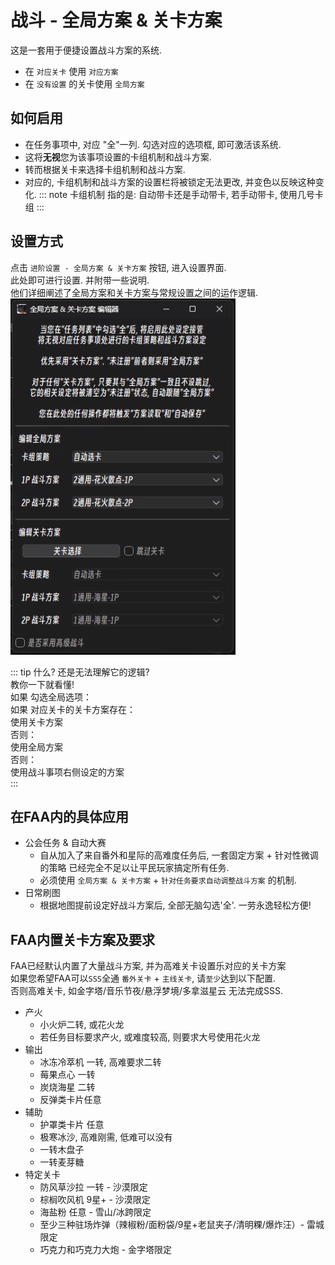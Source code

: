 # 战斗 - 全局方案 & 关卡方案

这是一套用于便捷设置战斗方案的系统.
* 在 `对应关卡` 使用 `对应方案`
* 在 `没有设置` 的关卡使用 `全局方案`

## 如何启用

* 在任务事项中, 对应 "全"一列.  勾选对应的选项框, 即可激活该系统.  
* 这将**无视**您为该事项设置的卡组机制和战斗方案. 
* 转而根据关卡来选择卡组机制和战斗方案.
* 对应的, 卡组机制和战斗方案的设置栏将被锁定无法更改, 并变色以反映这种变化.
::: note 卡组机制
指的是: 自动带卡还是手动带卡, 若手动带卡, 使用几号卡组
:::

## 设置方式

点击 `进阶设置 - 全局方案 & 关卡方案` 按钮, 进入设置界面.   
此处即可进行设置. 并附带一些说明.  
他们详细阐述了全局方案和关卡方案与常规设置之间的运作逻辑.
![](./image/global_and_stage_battle_plan.png)

::: tip 什么? 还是无法理解它的逻辑?  
教你一下就看懂!  
如果 勾选全局选项：  
    如果 对应关卡的关卡方案存在：  
        使用关卡方案  
    否则：  
        使用全局方案  
否则：  
    使用战斗事项右侧设定的方案  
:::

## 在FAA内的具体应用

* 公会任务 & 自动大赛
    * 自从加入了来自番外和星际的高难度任务后, 一套固定方案 + 针对性微调的策略 已经完全不足以让平民玩家搞定所有任务. 
    * 必须使用 `全局方案 & 关卡方案` + `针对任务要求自动调整战斗方案` 的机制.
* 日常刷图
    * 根据地图提前设定好战斗方案后, 全部无脑勾选'全'. 一劳永逸轻松方便!

## FAA内置关卡方案及要求

FAA已经默认内置了大量战斗方案, 并为高难关卡设置乐对应的关卡方案  
如果您希望FAA可以`SSS`全通 `番外关卡` + `主线关卡`, 请`至少`达到以下配置.   
否则高难关卡, 如金字塔/音乐节夜/悬浮梦境/多拿滋星云 无法完成SSS.    

* 产火
    * 小火炉二转, 或花火龙
    * 若任务目标要求产火, 或难度较高, 则要求大号使用花火龙
* 输出
    * 冰冻冷萃机 一转, 高难要求二转
    * 莓果点心 一转
    * 炭烧海星 二转
    * 反弹类卡片任意
* 辅助
    * 护罩类卡片 任意
    * 极寒冰沙, 高难刚需, 低难可以没有
    * 一转木盘子
    * 一转麦芽糖
* 特定关卡
    * 防风草沙拉 一转 - 沙漠限定
    * 棕榈吹风机 9星+ - 沙漠限定
    * 海盐粉 任意 - 雪山/冰跨限定
    * 至少三种驻场炸弹（辣椒粉/面粉袋/9星+老鼠夹子/清明粿/爆炸汪）- 雷城限定
    * 巧克力和巧克力大炮 - 金字塔限定
